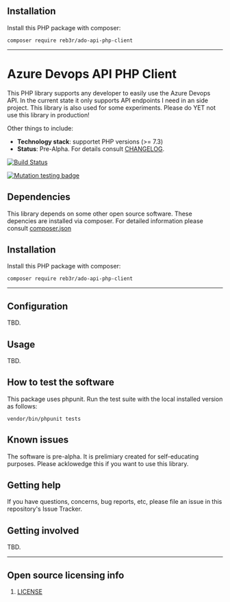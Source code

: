 ## Installation

Install this PHP package with composer:

```
composer require reb3r/ado-api-php-client
```

----

# Azure Devops API PHP Client

This PHP library supports any developer to easily use the Azure Devops API. In the current state it only supports API endpoints I need in an side project. This library is also used for some experiments. Please do YET not use this library in production!

Other things to include:

  - **Technology stack**: supportet PHP versions (>= 7.3)
  - **Status**:  Pre-Alpha. For details consult [CHANGELOG](CHANGELOG.md).

  [![Build Status](https://travis-ci.com/reb3r/ado-api-php-client.svg?branch=main)](https://travis-ci.com/reb3r/ado-api-php-client)

  [![Mutation testing badge](https://img.shields.io/endpoint?style=flat&url=https%3A%2F%2Fbadge-api.stryker-mutator.io%2Fgithub.com%2Freb3r%2Fado-api-php-client%2Fmain)](https://dashboard.stryker-mutator.io/reports/github.com/reb3r/ado-api-php-client/main)
## Dependencies

This library depends on some other open source software. These depencies are installed via composer. For detailed information please consult [composer.json](composer.json)

## Installation

Install this PHP package with composer:

```
composer require reb3r/ado-api-php-client
```

----

## Configuration

TBD.

## Usage

TBD.

## How to test the software

This package uses phpunit. Run the test suite with the local installed version as follows:

```
vendor/bin/phpunit tests
```

## Known issues

The software is pre-alpha. It is prelimiary created for self-educating purposes. Please acklowedge this if you want to use this library.

## Getting help

If you have questions, concerns, bug reports, etc, please file an issue in this repository's Issue Tracker.

## Getting involved

TBD.


----

## Open source licensing info
1. [LICENSE](LICENSE)

